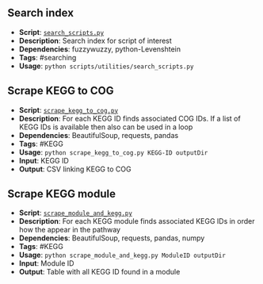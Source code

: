 ## Search index

- **Script**:  [`search_scripts.py`](scripts/utilities/search_scripts.py)
- **Description**:  Search index for script of interest
- **Dependencies**: fuzzywuzzy, python-Levenshtein
- **Tags**: #searching
- **Usage**: `python scripts/utilities/search_scripts.py`


## Scrape KEGG to COG

- **Script**:  [`scrape_kegg_to_cog.py`](scripts/utilization/scrape_kegg_to_cog.py)
- **Description**:  For each KEGG ID finds associated COG IDs. If a list of KEGG IDs is available then also can be used in a loop
- **Dependencies**: BeautifulSoup, requests, pandas
- **Tags**: #KEGG
- **Usage**: `python scrape_kegg_to_cog.py KEGG-ID outputDir`
- **Input**: KEGG ID
- **Output**: CSV linking KEGG to COG

## Scrape KEGG module

- **Script**:  [`scrape_module_and_kegg.py`](scripts/utilization/scrape_module_and_kegg.py)
- **Description**: For each KEGG module finds associated KEGG IDs in order how the appear in the pathway
- **Dependencies**: BeautifulSoup, requests, pandas, numpy
- **Tags**: #KEGG
- **Usage**: `python scrape_module_and_kegg.py ModuleID outputDir`
- **Input**: Module ID
- **Output**: Table with all KEGG ID found in a module